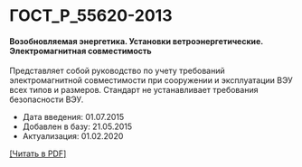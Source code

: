 # ГОСТ_Р_55620-2013

#### Возобновляемая энергетика. Установки ветроэнергетические. Электромагнитная совместимость

Представляет собой руководство по учету требований электромагнитной совместимости при сооружении и эксплуатации ВЭУ всех типов и размеров. Стандарт не устанавливает требования безопасности ВЭУ.

- Дата введения: 01.07.2015
- Добавлен в базу: 21.05.2015
- Актуализация: 01.02.2020

<a href="https://standartgost.ru/g/ГОСТ_Р_55620-2013.pdf">[Читать в PDF]</a>